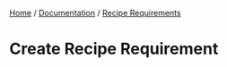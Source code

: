 [Home](../../../readme.md) / [Documentation](../../readme.md) / [Recipe Requirements](../readme.md)

# Create Recipe Requirement